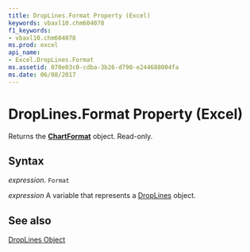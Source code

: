 ```yaml
---
title: DropLines.Format Property (Excel)
keywords: vbaxl10.chm604078
f1_keywords:
- vbaxl10.chm604078
ms.prod: excel
api_name:
- Excel.DropLines.Format
ms.assetid: 070e03c0-cdba-3b26-d790-e244688004fa
ms.date: 06/08/2017
---
```



# DropLines.Format Property (Excel)

Returns the  **[ChartFormat](Excel.ChartFormat.md)** object. Read-only.


## Syntax

 _expression_. `Format`

 _expression_ A variable that represents a [DropLines](Excel.DropLines-graph-property.md) object.


## See also


[DropLines Object](Excel.DropLines(object).md)


